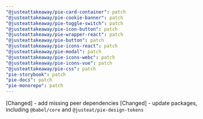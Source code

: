 ```yaml
---
"@justeattakeaway/pie-card-container": patch
"@justeattakeaway/pie-cookie-banner": patch
"@justeattakeaway/pie-toggle-switch": patch
"@justeattakeaway/pie-icon-button": patch
"@justeattakeaway/pie-wrapper-react": patch
"@justeattakeaway/pie-button": patch
"@justeattakeaway/pie-icons-react": patch
"@justeattakeaway/pie-modal": patch
"@justeattakeaway/pie-icons-webc": patch
"@justeattakeaway/pie-icons-vue": patch
"@justeattakeaway/pie-css": patch
"pie-storybook": patch
"pie-docs": patch
"pie-monorepo": patch
---
```


[Changed] - add missing peer dependencies
[Changed] - update packages, including `@babel/core` and `@justeat/pie-design-tokens`

